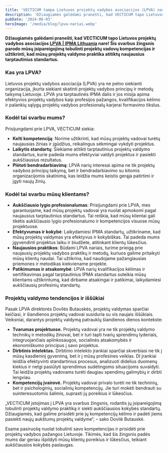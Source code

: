 ```yaml
---
title: 'VECTICUM tampa Lietuvos projektų vadybos asociacijos (LPVA) nariais!'
description: 'Džiaugiamės galėdami pranešti, kad VECTICUM tapo Lietuvos projektų vadybos asociacijos LPVA | IPMA Lithuania nare!'
pubDate: '2024-06-03'
heroImage: '/media/blog/lpva-nariai.webp'
---
```


<div>
  <p><strong>Džiaugiamės galėdami pranešti, kad VECTICUM tapo Lietuvos projektų vadybos asociacijos 
    <a href="https://www.linkedin.com/company/lpva-ipma-lithuania/" target="_blank" rel="noopener noreferrer">LPVA | IPMA Lithuania</a> nare!
    Šis svarbus žingsnis parodo mūsų įsipareigojimą tobulinti projektų vadovų kompetencijas ir užtikrinti, kad mūsų projektų valdymo praktika atitiktų naujausius tarptautinius standartus.
  </strong></p>

  <h3>Kas yra LPVA?</h3>
  <p>Lietuvos projektų vadybos asociacija (LPVA) yra ne pelno siekianti organizacija, įkurta siekiant skatinti projektų vadybos principų ir metodų taikymą Lietuvoje. LPVA yra tarptautinės IPMA dalis ir jos misija apima efektyvios projektų vadybos kaip profesijos pažangos, kvalifikacijos kėlimo ir palankių sąlygų projektų vadybos profesionalų karjerai formavimo tikslus.</p>

  <h3>Kodėl tai svarbu mums?</h3>
  <p>Prisijungdami prie LPVA, VECTICUM siekia:</p>
  <ul class="list-disc pl-6">
    <li><strong>Kelti kompetenciją</strong>: Norime užtikrinti, kad mūsų projektų vadovai turėtų naujausias žinias ir įgūdžius, reikalingus sėkmingai vykdyti projektus.</li>
    <li><strong>Laikytis standartų</strong>: Siekiame atitikti tarptautinius projektų valdymo standartus, kurie padeda mums efektyviai valdyti projektus ir pasiekti aukščiausius rezultatus.</li>
    <li><strong>Plėtoti bendradarbiavimą</strong>: LPVA narių interesai apima ne tik projektų vadybos principų taikymą, bet ir bendradarbiavimo su kitomis organizacijomis skatinimą, kas leidžia mums keistis gerąja patirtimi ir įgyti naujų žinių.</li>
  </ul>

  <h3>Kodėl tai svarbu mūsų klientams?</h3>
  <ul class="list-disc pl-6">
    <li><strong>Aukščiausio lygio profesionalumas</strong>: Prisijungdami prie LPVA, mes garantuojame, kad mūsų projektų vadovai yra nuolat apmokomi pagal naujausius tarptautinius standartus. Tai reiškia, kad mūsų klientai gali tikėtis aukščiausio lygio profesionalumo ir kompetencijos visuose mūsų projektuose.</li>
    <li><strong>Efektyvumas ir kokybė</strong>: Laikydamiesi IPMA standartų, užtikriname, kad mūsų projektų valdymas yra efektyvus ir kokybiškas. Tai padeda mums įgyvendinti projektus laiku ir biudžete, atitinkant klientų lūkesčius.</li>
    <li><strong>Naujausios praktikos</strong>: Būdami LPVA nariais, turime prieigą prie naujausių projektų vadybos praktikų ir metodų, kuriuos galime pritaikyti mūsų klientų naudai. Tai užtikrina, kad naudojame pažangiausias priemones ir metodikas kiekviename projekte.</li>
    <li><strong>Patikimumas ir atsakomybė</strong>: LPVA narių kvalifikacijos kėlimas ir sertifikavimas pagal tarptautinius IPMA standartus suteikia mūsų klientams užtikrintumą, kad dirbame atsakingai ir patikimai, laikydamiesi aukščiausių profesinių standartų.</li>
  </ul>

  <h3>Projektų valdymo tendencijos ir iššūkiai</h3>
  <p>Pasak LPVA direktorės Dovilės Butauskės, projektų valdymas sparčiai keičiasi, ir šiandienos projektų vadovai susiduria su vis naujais iššūkiais. Veiksniai, darantys projektų valdymą patrauklų šiandienos dienos kontekste:</p>
  <ul class="list-disc pl-6">
    <li><strong>Tvarumas projektuose.</strong> Projektų vadovai yra ne tik projektų valdymo technikų ir metodikų žinovai, bet ir turi tapti tvarių sprendimų lyderiais, integruojančiais aplinkosaugos, socialinės atsakomybės ir ekonomiškumo principus į savo projektus.</li>
    <li><strong>Dirbtinis intelektas.</strong> Dirbtinio intelekto įrankiai sparčiai skverbiasi ne tik į mūsų kasdieninį gyvenimą, bet ir į mūsų profesines veiklas. DI įrankiai leidžia efektyvinti standartinius procesus, analizuoti didelius duomenų kiekius ir netgi pasiūlyti sprendimus sudėtingoms situacijoms suvaldyti. Tai leidžia projektų vadovams turėti daugiau spendimų galimybių ir dirbti lengviau.</li>
    <li><strong>Kompetencijų įvairovė.</strong> Projektų vadovai privalo turėti ne tik techninių, bet ir psichologinių, socialinių kompetencijų. Jie turi mokėti bendrauti su suinteresuotomis šalimis, suprasti jų poreikius ir lūkesčius.</li>
  </ul>

  <p>„VECTICUM įstojimas į LPVA yra svarbus žingsnis, rodantis jų įsipareigojimą tobulinti projektų valdymo praktiką ir siekti aukščiausios kokybės standartų. Džiaugiamės, kad galime prisidėti prie jų kompetencijų kėlimo ir padėti jiems pasiekti naujų aukštumų projektų valdyme“, – sako Dovilė Butauskė.</p>

  <p>Esame pasiruošę nuolat tobulinti savo kompetencijas ir prisidėti prie projektų vadybos pažangos Lietuvoje. Tikimės, kad šis žingsnis padės mums dar geriau išpildyti mūsų klientų poreikius ir lūkesčius, teikiant aukščiausios kokybės paslaugas.</p>
</div>

